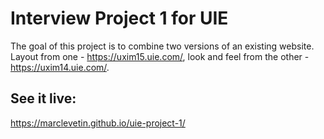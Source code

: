 # Interview Project 1 for UIE

The goal of this project is to combine two versions of an existing website.  Layout from one - https://uxim15.uie.com/, look and feel from the other - https://uxim14.uie.com/.

## See it live:
https://marclevetin.github.io/uie-project-1/
